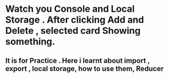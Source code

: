 # Watch you Console and Local Storage . After clicking Add and Delete , selected card Showing something.
## It is for Practice . Here i learnt about import , export , local storage, how to use them, Reducer 
